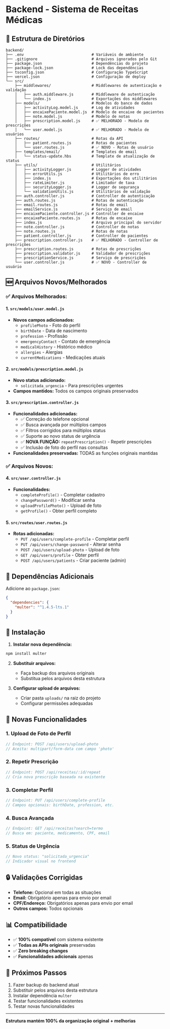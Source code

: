 # Backend - Sistema de Receitas Médicas

## 📁 Estrutura de Diretórios

```
backend/
├── .env                              # Variáveis de ambiente
├── .gitignore                        # Arquivos ignorados pelo Git
├── package.json                      # Dependências do projeto
├── package-lock.json                 # Lock das dependências
├── tsconfig.json                     # Configuração TypeScript
├── vercel.json                       # Configuração de deploy
└── src/
    ├── middlewares/                  # Middlewares de autenticação e validação
    │   ├── auth.middleware.js        # Middleware de autenticação
    │   └── index.js                  # Exportações dos middlewares
    ├── models/                       # Modelos do banco de dados
    │   ├── activityLog.model.js      # Log de atividades
    │   ├── encaixePaciente.model.js  # Modelo de encaixe de pacientes
    │   ├── note.model.js             # Modelo de notas
    │   ├── prescription.model.js     # ✅ MELHORADO - Modelo de prescrições
    │   └── user.model.js             # ✅ MELHORADO - Modelo de usuários
    ├── routes/                       # Rotas da API
    │   ├── patient.routes.js         # Rotas de pacientes
    │   └── user.routes.js            # ✅ NOVO - Rotas de usuário
    ├── templates/email/              # Templates de email
    │   └── status-update.hbs         # Template de atualização de status
    ├── utils/                        # Utilitários
    │   ├── activityLogger.js         # Logger de atividades
    │   ├── errorUtils.js             # Utilitários de erro
    │   ├── index.js                  # Exportações dos utilitários
    │   ├── rateLimiter.js            # Limitador de taxa
    │   ├── securityLogger.js         # Logger de segurança
    │   └── validationUtils.js        # Utilitários de validação
    ├── auth.controller.js            # Controller de autenticação
    ├── auth.routes.js                # Rotas de autenticação
    ├── email.routes.js               # Rotas de email
    ├── emailService.js               # Serviço de email
    ├── encaixePaciente.controller.js # Controller de encaixe
    ├── encaixePaciente.routes.js     # Rotas de encaixe
    ├── index.js                      # Arquivo principal do servidor
    ├── note.controller.js            # Controller de notas
    ├── note.routes.js                # Rotas de notas
    ├── patient.controller.js         # Controller de pacientes
    ├── prescription.controller.js    # ✅ MELHORADO - Controller de prescrições
    ├── prescription.routes.js        # Rotas de prescrições
    ├── prescription.validator.js     # Validador de prescrições
    ├── prescriptionService.js        # Serviço de prescrições
    └── user.controller.js            # ✅ NOVO - Controller de usuário
```

## 🆕 Arquivos Novos/Melhorados

### ✅ **Arquivos Melhorados:**

#### 1. `src/models/user.model.js`
- **Novos campos adicionados:**
  - `profilePhoto` - Foto do perfil
  - `birthDate` - Data de nascimento
  - `profession` - Profissão
  - `emergencyContact` - Contato de emergência
  - `medicalHistory` - Histórico médico
  - `allergies` - Alergias
  - `currentMedications` - Medicações atuais

#### 2. `src/models/prescription.model.js`
- **Novo status adicionado:**
  - `solicitada_urgencia` - Para prescrições urgentes
- **Campos mantidos:** Todos os campos originais preservados

#### 3. `src/prescription.controller.js`
- **Funcionalidades adicionadas:**
  - ✅ Correção do telefone opcional
  - ✅ Busca avançada por múltiplos campos
  - ✅ Filtros corrigidos para múltiplos status
  - ✅ Suporte ao novo status de urgência
  - ✅ **NOVA FUNÇÃO:** `repeatPrescription()` - Repetir prescrições
  - ✅ Inclusão de foto do perfil nas consultas
- **Funcionalidades preservadas:** TODAS as funções originais mantidas

### ✅ **Arquivos Novos:**

#### 4. `src/user.controller.js`
- **Funcionalidades:**
  - `completeProfile()` - Completar cadastro
  - `changePassword()` - Modificar senha
  - `uploadProfilePhoto()` - Upload de foto
  - `getProfile()` - Obter perfil completo

#### 5. `src/routes/user.routes.js`
- **Rotas adicionadas:**
  - `PUT /api/users/complete-profile` - Completar perfil
  - `PUT /api/users/change-password` - Alterar senha
  - `POST /api/users/upload-photo` - Upload de foto
  - `GET /api/users/profile` - Obter perfil
  - `POST /api/users/patients` - Criar paciente (admin)

## 🔧 Dependências Adicionais

Adicione ao `package.json`:

```json
{
  "dependencies": {
    "multer": "^1.4.5-lts.1"
  }
}
```

## 📝 Instalação

1. **Instalar nova dependência:**
```bash
npm install multer
```

2. **Substituir arquivos:**
   - Faça backup dos arquivos originais
   - Substitua pelos arquivos desta estrutura

3. **Configurar upload de arquivos:**
   - Criar pasta `uploads/` na raiz do projeto
   - Configurar permissões adequadas

## 🚀 Novas Funcionalidades

### 1. **Upload de Foto de Perfil**
```javascript
// Endpoint: POST /api/users/upload-photo
// Aceita: multipart/form-data com campo 'photo'
```

### 2. **Repetir Prescrição**
```javascript
// Endpoint: POST /api/receitas/:id/repeat
// Cria nova prescrição baseada na existente
```

### 3. **Completar Perfil**
```javascript
// Endpoint: PUT /api/users/complete-profile
// Campos opcionais: birthDate, profession, etc.
```

### 4. **Busca Avançada**
```javascript
// Endpoint: GET /api/receitas?search=termo
// Busca em: paciente, medicamento, CPF, email
```

### 5. **Status de Urgência**
```javascript
// Novo status: "solicitada_urgencia"
// Indicador visual no frontend
```

## 🔒 Validações Corrigidas

- **Telefone:** Opcional em todas as situações
- **Email:** Obrigatório apenas para envio por email
- **CPF/Endereço:** Obrigatórios apenas para envio por email
- **Outros campos:** Todos opcionais

## 📊 Compatibilidade

- ✅ **100% compatível** com sistema existente
- ✅ **Todas as APIs originais** preservadas
- ✅ **Zero breaking changes**
- ✅ **Funcionalidades adicionais** apenas

## 🎯 Próximos Passos

1. Fazer backup do backend atual
2. Substituir pelos arquivos desta estrutura
3. Instalar dependência `multer`
4. Testar funcionalidades existentes
5. Testar novas funcionalidades

---

**Estrutura mantém 100% da organização original + melhorias**

